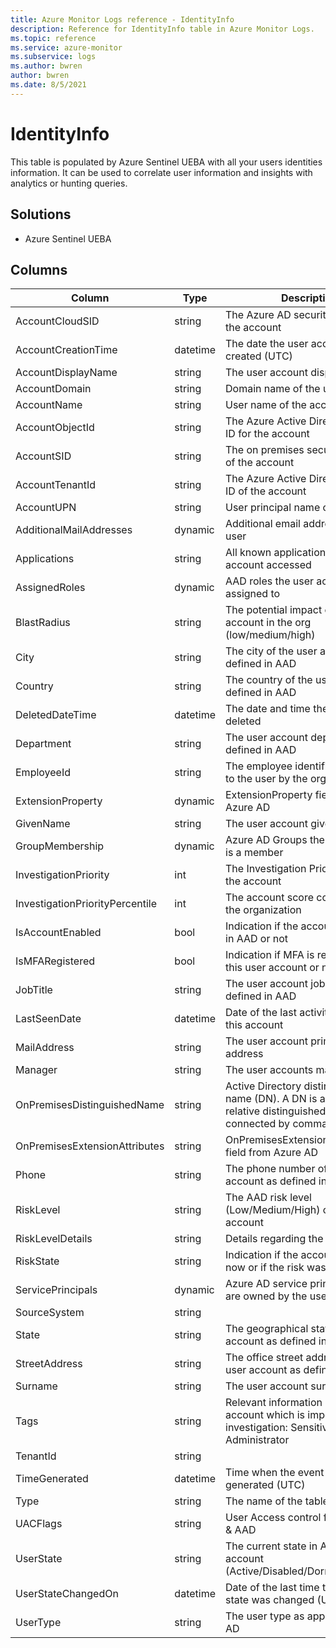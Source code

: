 ```yaml
---
title: Azure Monitor Logs reference - IdentityInfo
description: Reference for IdentityInfo table in Azure Monitor Logs.
ms.topic: reference
ms.service: azure-monitor
ms.subservice: logs
ms.author: bwren
author: bwren
ms.date: 8/5/2021
---
```


# IdentityInfo

 This table is populated by Azure Sentinel UEBA with all your users identities information. It can be used to correlate user information and insights with analytics or hunting queries.

## Solutions

- Azure Sentinel UEBA




## Columns

|Column|Type|Description|
|---|---|---|
|AccountCloudSID|string|The Azure AD security identifier of the account|
|AccountCreationTime|datetime|The date the user account was created (UTC)|
|AccountDisplayName|string|The user account display name|
|AccountDomain|string|Domain name of the user account|
|AccountName|string|User name of the account|
|AccountObjectId|string|The Azure Active Directory object ID for the account|
|AccountSID|string|The on premises security identifier of the account|
|AccountTenantId|string|The Azure Active Directory Tenant ID of the account|
|AccountUPN|string|User principal name of the account|
|AdditionalMailAddresses|dynamic|Additional email addresses of the user|
|Applications|string|All known applications this user account accessed|
|AssignedRoles|dynamic|AAD roles the user account is assigned to|
|BlastRadius|string|The potential impact of the user account in the org (low/medium/high)|
|City|string|The city of the user account as defined in AAD|
|Country|string|The country of the user account as defined in AAD|
|DeletedDateTime|datetime|The date and time the user was deleted|
|Department|string|The user account department as defined in AAD|
|EmployeeId|string|The employee identifier assigned to the user by the organization|
|ExtensionProperty|dynamic|ExtensionProperty fields from Azure AD|
|GivenName|string|The user account given name|
|GroupMembership|dynamic|Azure AD Groups the user account is a member|
|InvestigationPriority|int|The Investigation Priority score of the account|
|InvestigationPriorityPercentile|int|The account score compared to the organization |
|IsAccountEnabled|bool|Indication if the account is enabled in AAD or not|
|IsMFARegistered|bool|Indication if MFA is registered for this user account or not|
|JobTitle|string|The user account job title as defined in AAD|
|LastSeenDate|datetime|Date of the last activity observed in this account|
|MailAddress|string|The user account primary email address|
|Manager|string|The user accounts manager alias|
|OnPremisesDistinguishedName|string|Active Directory distinguished name (DN). A DN is a sequence of relative distinguished names (RDN) connected by commas.|
|OnPremisesExtensionAttributes|string|OnPremisesExtensionAttributes field from Azure AD|
|Phone|string|The phone number of the user account as defined in AAD|
|RiskLevel|string|The AAD risk level (Low/Medium/High) of the user account|
|RiskLevelDetails|string|Details regarding the AAD risk level|
|RiskState|string|Indication if the account is at risk now or if the risk was remediated|
|ServicePrincipals|dynamic|Azure AD service principals that are owned by the user|
|SourceSystem|string||
|State|string|The geographical state of the user account as defined in AAD|
|StreetAddress|string|The office street address of the user account as defined in AAD|
|Surname|string|The user account surname|
|Tags|string|Relevant information on the user account which is important for investigation: Sensitive\ VIP\  Administrator|
|TenantId|string||
|TimeGenerated|datetime|Time when the event was generated (UTC)|
|Type|string|The name of the table|
|UACFlags|string|User Access control flags from AD & AAD|
|UserState|string|The current state in AAD of the account (Active/Disabled/Dormant/Lockout)|
|UserStateChangedOn|datetime|Date of the last time the account state was changed (UTC)|
|UserType|string|The user type as appears in Azure AD|
